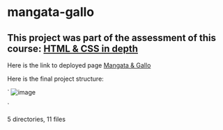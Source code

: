 # mangata-gallo

This project was part of the assessment of this course: [HTML & CSS in depth](https://www.coursera.org/learn/html-and-css-in-depth?specialization=meta-front-end-developer)
--
Here is the link to deployed page [Mangata & Gallo](https://mangata-gallo-ashishk.netlify.app/)


Here is the final project structure: 

`
![image](https://github.com/user-attachments/assets/a5227200-63ba-46d5-8026-aeb13528246c)

`

5 directories, 11 files
